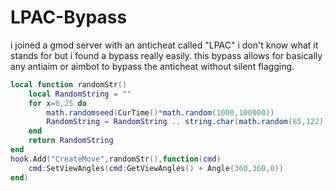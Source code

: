 # LPAC-Bypass
i joined a gmod server with an anticheat called "LPAC" i don't know what it stands for but i found a bypass really easily. this bypass allows for basically any antiaim or aimbot to bypass the anticheat without silent flagging.

```lua
local function randomStr() 
    local RandomString = ""
    for x=0,25 do
        math.randomseed(CurTime()*math.random(1000,100000))
        RandomString = RandomString .. string.char(math.random(65,122))
    end
    return RandomString
end
hook.Add("CreateMove",randomStr(),function(cmd)
    cmd:SetViewAngles(cmd:GetViewAngles() + Angle(360,360,0))
end)
```
